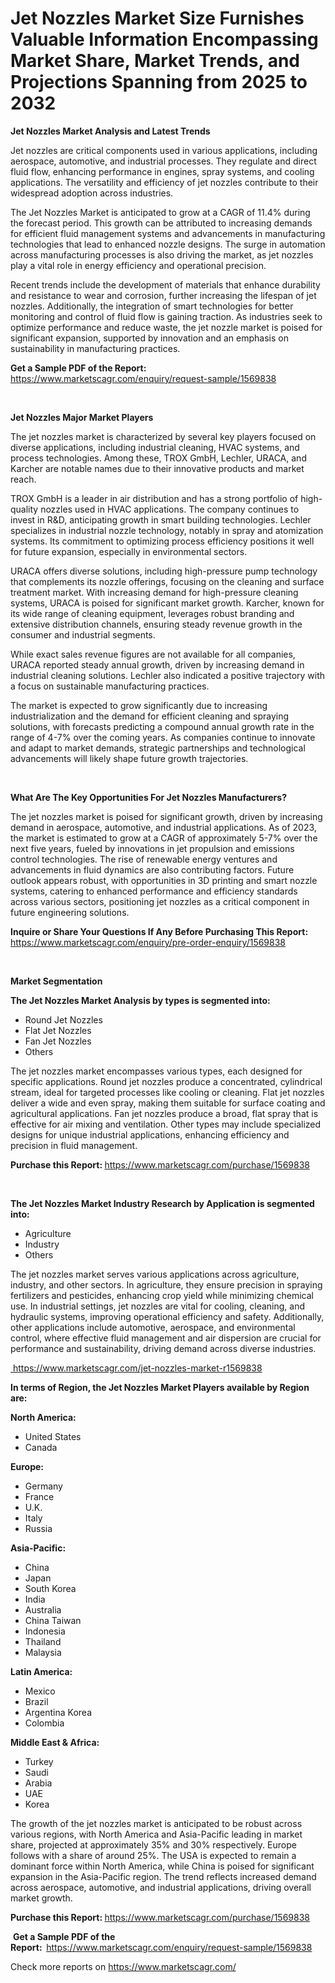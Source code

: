 <p><h1>Jet Nozzles Market Size Furnishes Valuable Information Encompassing Market Share, Market Trends, and Projections Spanning from 2025 to 2032</h1></p><p><strong>Jet Nozzles Market Analysis and Latest Trends</strong></p>
<p><p>Jet nozzles are critical components used in various applications, including aerospace, automotive, and industrial processes. They regulate and direct fluid flow, enhancing performance in engines, spray systems, and cooling applications. The versatility and efficiency of jet nozzles contribute to their widespread adoption across industries.</p><p>The Jet Nozzles Market is anticipated to grow at a CAGR of 11.4% during the forecast period. This growth can be attributed to increasing demands for efficient fluid management systems and advancements in manufacturing technologies that lead to enhanced nozzle designs. The surge in automation across manufacturing processes is also driving the market, as jet nozzles play a vital role in energy efficiency and operational precision.</p><p>Recent trends include the development of materials that enhance durability and resistance to wear and corrosion, further increasing the lifespan of jet nozzles. Additionally, the integration of smart technologies for better monitoring and control of fluid flow is gaining traction. As industries seek to optimize performance and reduce waste, the jet nozzle market is poised for significant expansion, supported by innovation and an emphasis on sustainability in manufacturing practices.</p></p>
<p><strong>Get a Sample PDF of the Report:&nbsp;</strong> <a href="https://www.marketscagr.com/enquiry/request-sample/1569838?utm_campaign=3127&utm_medium=2&utm_source=Github&utm_content=ia&utm_term=25032025&utm_id=jet-nozzles">https://www.marketscagr.com/enquiry/request-sample/1569838</a></p>
<p>&nbsp;</p>
<p><strong>Jet Nozzles Major Market Players</strong></p>
<p><p>The jet nozzles market is characterized by several key players focused on diverse applications, including industrial cleaning, HVAC systems, and process technologies. Among these, TROX GmbH, Lechler, URACA, and Karcher are notable names due to their innovative products and market reach.</p><p>TROX GmbH is a leader in air distribution and has a strong portfolio of high-quality nozzles used in HVAC applications. The company continues to invest in R&D, anticipating growth in smart building technologies. Lechler specializes in industrial nozzle technology, notably in spray and atomization systems. Its commitment to optimizing process efficiency positions it well for future expansion, especially in environmental sectors.</p><p>URACA offers diverse solutions, including high-pressure pump technology that complements its nozzle offerings, focusing on the cleaning and surface treatment market. With increasing demand for high-pressure cleaning systems, URACA is poised for significant market growth. Karcher, known for its wide range of cleaning equipment, leverages robust branding and extensive distribution channels, ensuring steady revenue growth in the consumer and industrial segments.</p><p>While exact sales revenue figures are not available for all companies, URACA reported steady annual growth, driven by increasing demand in industrial cleaning solutions. Lechler also indicated a positive trajectory with a focus on sustainable manufacturing practices. </p><p>The market is expected to grow significantly due to increasing industrialization and the demand for efficient cleaning and spraying solutions, with forecasts predicting a compound annual growth rate in the range of 4-7% over the coming years. As companies continue to innovate and adapt to market demands, strategic partnerships and technological advancements will likely shape future growth trajectories.</p></p>
<p>&nbsp;</p>
<p><strong>What Are The Key Opportunities For Jet Nozzles Manufacturers?</strong></p>
<p><p>The jet nozzles market is poised for significant growth, driven by increasing demand in aerospace, automotive, and industrial applications. As of 2023, the market is estimated to grow at a CAGR of approximately 5-7% over the next five years, fueled by innovations in jet propulsion and emissions control technologies. The rise of renewable energy ventures and advancements in fluid dynamics are also contributing factors. Future outlook appears robust, with opportunities in 3D printing and smart nozzle systems, catering to enhanced performance and efficiency standards across various sectors, positioning jet nozzles as a critical component in future engineering solutions.</p></p>
<p><strong>Inquire or Share Your Questions If Any Before Purchasing This Report:</strong> <a href="https://www.marketscagr.com/enquiry/pre-order-enquiry/1569838?utm_campaign=3127&utm_medium=2&utm_source=Github&utm_content=ia&utm_term=25032025&utm_id=jet-nozzles">https://www.marketscagr.com/enquiry/pre-order-enquiry/1569838</a></p>
<p>&nbsp;</p>
<p><strong>Market Segmentation</strong></p>
<p><strong>The Jet Nozzles Market Analysis by types is segmented into:</strong></p>
<p><ul><li>Round Jet Nozzles</li><li>Flat Jet Nozzles</li><li>Fan Jet Nozzles</li><li>Others</li></ul></p>
<p><p>The jet nozzles market encompasses various types, each designed for specific applications. Round jet nozzles produce a concentrated, cylindrical stream, ideal for targeted processes like cooling or cleaning. Flat jet nozzles deliver a wide and even spray, making them suitable for surface coating and agricultural applications. Fan jet nozzles produce a broad, flat spray that is effective for air mixing and ventilation. Other types may include specialized designs for unique industrial applications, enhancing efficiency and precision in fluid management.</p></p>
<p><strong>Purchase this Report:&nbsp;</strong><a href="https://www.marketscagr.com/purchase/1569838?utm_campaign=3127&utm_medium=2&utm_source=Github&utm_content=ia&utm_term=25032025&utm_id=jet-nozzles">https://www.marketscagr.com/purchase/1569838</a></p>
<p>&nbsp;</p>
<p><strong>The Jet Nozzles Market Industry Research by Application is segmented into:</strong></p>
<p><ul><li>Agriculture</li><li>Industry</li><li>Others</li></ul></p>
<p><p>The jet nozzles market serves various applications across agriculture, industry, and other sectors. In agriculture, they ensure precision in spraying fertilizers and pesticides, enhancing crop yield while minimizing chemical use. In industrial settings, jet nozzles are vital for cooling, cleaning, and hydraulic systems, improving operational efficiency and safety. Additionally, other applications include automotive, aerospace, and environmental control, where effective fluid management and air dispersion are crucial for performance and sustainability, driving demand across diverse industries.</p></p>
<p><a href="https://www.marketscagr.com/jet-nozzles-market-r1569838?utm_campaign=3127&utm_medium=2&utm_source=Github&utm_content=ia&utm_term=25032025&utm_id=jet-nozzles">&nbsp;https://www.marketscagr.com/jet-nozzles-market-r1569838</a></p>
<p><strong>In terms of Region, the Jet Nozzles Market Players available by Region are:</strong></p>
<p>
    <p> <strong> North America: </strong>
        <ul>
            <li>United States</li>
            <li>Canada</li>
        </ul>
        </p> 
    <p> <strong> Europe: </strong>
        <ul>
            <li>Germany</li>
            <li>France</li>
            <li>U.K.</li>
            <li>Italy</li>
            <li>Russia</li>
        </ul>
        </p> 
    <p> <strong> Asia-Pacific: </strong>
        <ul>
            <li>China</li>
            <li>Japan</li>
            <li>South Korea</li>
            <li>India</li>
            <li>Australia</li>
            <li>China Taiwan</li>
            <li>Indonesia</li>
            <li>Thailand</li>
            <li>Malaysia</li>
        </ul>
        </p> 
    <p> <strong> Latin America: </strong>
        <ul>
            <li>Mexico</li>
            <li>Brazil</li>
            <li>Argentina Korea</li>
            <li>Colombia</li>
        </ul>
        </p> 
    <p> <strong> Middle East & Africa: </strong>
        <ul>
            <li>Turkey</li>
            <li>Saudi</li>
            <li>Arabia</li>
            <li>UAE</li>
            <li>Korea</li>
        </ul>
    </p>
    </p>
<p><p>The growth of the jet nozzles market is anticipated to be robust across various regions, with North America and Asia-Pacific leading in market share, projected at approximately 35% and 30% respectively. Europe follows with a share of around 25%. The USA is expected to remain a dominant force within North America, while China is poised for significant expansion in the Asia-Pacific region. The trend reflects increased demand across aerospace, automotive, and industrial applications, driving overall market growth.</p></p>
<p><strong>Purchase this Report: </strong><a href="https://www.marketscagr.com/purchase/1569838?utm_campaign=3127&utm_medium=2&utm_source=Github&utm_content=ia&utm_term=25032025&utm_id=jet-nozzles">https://www.marketscagr.com/purchase/1569838</a></p>
<p>&nbsp;<strong>Get a Sample PDF of the Report:&nbsp;&nbsp;</strong><a href="https://www.marketscagr.com/enquiry/request-sample/1569838?utm_campaign=3127&utm_medium=2&utm_source=Github&utm_content=ia&utm_term=25032025&utm_id=jet-nozzles">https://www.marketscagr.com/enquiry/request-sample/1569838</a></p>
<p><strong></strong></p>
<p>Check more reports on <a href="https://www.marketscagr.com/?utm_campaign=3127&utm_medium=2&utm_source=Github&utm_content=ia&utm_term=25032025&utm_id=jet-nozzles">https://www.marketscagr.com/</a></p>